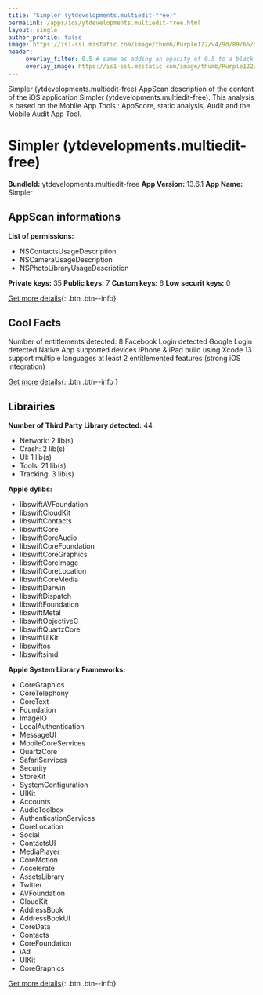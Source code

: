 ```yaml
---
title: "Simpler (ytdevelopments.multiedit-free)"
permalink: /apps/ios/ytdevelopments.multiedit-free.html
layout: single
author_profile: false
image: https://is1-ssl.mzstatic.com/image/thumb/Purple122/v4/9d/89/66/9d8966ce-1a8f-b0ef-05f4-df5dcdcfa04a/AppIcon-1x_U007emarketing-0-9-0-0-85-220.jpeg/512x512bb.jpg
header: 
     overlay_filter: 0.5 # same as adding an opacity of 0.5 to a black background
     overlay_image: https://is1-ssl.mzstatic.com/image/thumb/Purple122/v4/9d/89/66/9d8966ce-1a8f-b0ef-05f4-df5dcdcfa04a/AppIcon-1x_U007emarketing-0-9-0-0-85-220.jpeg/512x512bb.jpg
---
```

Simpler (ytdevelopments.multiedit-free) AppScan description of the content of the iOS application Simpler (ytdevelopments.multiedit-free). This analysis is based on the Mobile App Tools : AppScore, static analysis, Audit and the Mobile Audit App Tool.

# Simpler (ytdevelopments.multiedit-free)

**BundleId:** ytdevelopments.multiedit-free
**App Version:** 13.6.1
**App Name:** Simpler


## AppScan informations 

**List of permissions:** 
- NSContactsUsageDescription
- NSCameraUsageDescription
- NSPhotoLibraryUsageDescription
  
  
**Private keys:** 35
**Public keys:** 7
**Custom keys:** 6
**Low securit keys:** 0
  
[Get more details](/pricing.html){: .btn .btn--info}

## Cool Facts

Number of entitlements detected: 8
Facebook Login detected
Google Login detected
Native App
supported devices iPhone & iPad
build using Xcode 13
support multiple languages
at least 2 entitlemented features (strong iOS integration)
  
[Get more details](/pricing.html){: .btn .btn--info }

## Librairies 
**Number of Third Party Library detected:** 44
- Network: 2 lib(s)
- Crash: 2 lib(s)
- UI: 1 lib(s)
- Tools: 21 lib(s)
- Tracking: 3 lib(s)


**Apple dylibs:**
- libswiftAVFoundation
- libswiftCloudKit
- libswiftContacts
- libswiftCore
- libswiftCoreAudio
- libswiftCoreFoundation
- libswiftCoreGraphics
- libswiftCoreImage
- libswiftCoreLocation
- libswiftCoreMedia
- libswiftDarwin
- libswiftDispatch
- libswiftFoundation
- libswiftMetal
- libswiftObjectiveC
- libswiftQuartzCore
- libswiftUIKit
- libswiftos
- libswiftsimd


**Apple System Library Frameworks:**
- CoreGraphics
- CoreTelephony
- CoreText
- Foundation
- ImageIO
- LocalAuthentication
- MessageUI
- MobileCoreServices
- QuartzCore
- SafariServices
- Security
- StoreKit
- SystemConfiguration
- UIKit
- Accounts
- AudioToolbox
- AuthenticationServices
- CoreLocation
- Social
- ContactsUI
- MediaPlayer
- CoreMotion
- Accelerate
- AssetsLibrary
- Twitter
- AVFoundation
- CloudKit
- AddressBook
- AddressBookUI
- CoreData
- Contacts
- CoreFoundation
- iAd
- UIKit
- CoreGraphics


  
[Get more details](/pricing.html){: .btn .btn--info}

